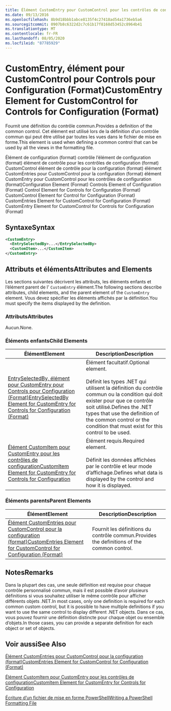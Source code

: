 ```yaml
---
title: Élément CustomEntry pour CustomControl pour les contrôles de configuration (format) | Microsoft Docs
ms.date: 09/13/2016
ms.openlocfilehash: 8b9d18bbb1abce8135f4c27418ad54a1736eb5a6
ms.sourcegitcommit: 0907b8c6322d2c7c61b17f8168d53452c8964b41
ms.translationtype: MT
ms.contentlocale: fr-FR
ms.lasthandoff: 08/05/2020
ms.locfileid: "87785929"
---
```

# <a name="customentry-element-for-customcontrol-for-controls-for-configuration-format"></a><span data-ttu-id="9b059-102">CustomEntry, élément pour CustomControl pour Controls pour Configuration (Format)</span><span class="sxs-lookup"><span data-stu-id="9b059-102">CustomEntry Element for CustomControl for Controls for Configuration (Format)</span></span>

<span data-ttu-id="9b059-103">Fournit une définition du contrôle commun.</span><span class="sxs-lookup"><span data-stu-id="9b059-103">Provides a definition of the common control.</span></span> <span data-ttu-id="9b059-104">Cet élément est utilisé lors de la définition d’un contrôle commun qui peut être utilisé par toutes les vues dans le fichier de mise en forme.</span><span class="sxs-lookup"><span data-stu-id="9b059-104">This element is used when defining a common control that can be used by all the views in the formatting file.</span></span>

<span data-ttu-id="9b059-105">Élément de configuration (format) contrôle l’élément de configuration (format) élément de contrôle pour les contrôles de configuration (format) CustomControl élément de contrôle pour la configuration (format) élément CustomEntries pour CustomControl pour la configuration (format) élément CustomEntry pour CustomControl pour les contrôles de configuration (format)</span><span class="sxs-lookup"><span data-stu-id="9b059-105">Configuration Element (Format) Controls Element of Configuration (Format) Control Element for Controls for Configuration (Format) CustomControl Element for Control for Configuration (Format) CustomEntries Element for CustomControl for Configuration (Format) CustomEntry Element for CustomControl for Controls for Configuration (Format)</span></span>

## <a name="syntax"></a><span data-ttu-id="9b059-106">Syntaxe</span><span class="sxs-lookup"><span data-stu-id="9b059-106">Syntax</span></span>

```xml
<CustomEntry>
  <EntrySelectedBy>...</EntrySelectedBy>
  <CustomItem>...</CustomItem>
</CustomEntry>

```

## <a name="attributes-and-elements"></a><span data-ttu-id="9b059-107">Attributs et éléments</span><span class="sxs-lookup"><span data-stu-id="9b059-107">Attributes and Elements</span></span>

<span data-ttu-id="9b059-108">Les sections suivantes décrivent les attributs, les éléments enfants et l’élément parent de l' `CustomEntry` élément.</span><span class="sxs-lookup"><span data-stu-id="9b059-108">The following sections describe attributes, child elements, and the parent element of the `CustomEntry` element.</span></span> <span data-ttu-id="9b059-109">Vous devez spécifier les éléments affichés par la définition.</span><span class="sxs-lookup"><span data-stu-id="9b059-109">You must specify the items displayed by the definition.</span></span>

### <a name="attributes"></a><span data-ttu-id="9b059-110">Attributs</span><span class="sxs-lookup"><span data-stu-id="9b059-110">Attributes</span></span>

<span data-ttu-id="9b059-111">Aucun.</span><span class="sxs-lookup"><span data-stu-id="9b059-111">None.</span></span>

### <a name="child-elements"></a><span data-ttu-id="9b059-112">Éléments enfants</span><span class="sxs-lookup"><span data-stu-id="9b059-112">Child Elements</span></span>

|<span data-ttu-id="9b059-113">Élément</span><span class="sxs-lookup"><span data-stu-id="9b059-113">Element</span></span>|<span data-ttu-id="9b059-114">Description</span><span class="sxs-lookup"><span data-stu-id="9b059-114">Description</span></span>|
|-------------|-----------------|
|[<span data-ttu-id="9b059-115">EntrySelectedBy, élément pour CustomEntry pour Controls pour Configuration (Format)</span><span class="sxs-lookup"><span data-stu-id="9b059-115">EntrySelectedBy Element for CustomEntry for Controls for Configuration (Format)</span></span>](./entryselectedby-element-for-customentry-for-controls-for-configuration-format.md)|<span data-ttu-id="9b059-116">Élément facultatif.</span><span class="sxs-lookup"><span data-stu-id="9b059-116">Optional element.</span></span><br /><br /> <span data-ttu-id="9b059-117">Définit les types .NET qui utilisent la définition du contrôle commun ou la condition qui doit exister pour que ce contrôle soit utilisé.</span><span class="sxs-lookup"><span data-stu-id="9b059-117">Defines the .NET types that use the definition of the common control or the condition that must exist for this control to be used.</span></span>|
|[<span data-ttu-id="9b059-118">Élément CustomItem pour CustomEntry pour les contrôles de configuration</span><span class="sxs-lookup"><span data-stu-id="9b059-118">CustomItem Element for CustomEntry for Controls for Configuration</span></span>](./customitem-element-for-customentry-for-controls-for-configuration-format.md)|<span data-ttu-id="9b059-119">Élément requis.</span><span class="sxs-lookup"><span data-stu-id="9b059-119">Required element.</span></span><br /><br /> <span data-ttu-id="9b059-120">Définit les données affichées par le contrôle et leur mode d’affichage.</span><span class="sxs-lookup"><span data-stu-id="9b059-120">Defines what data is displayed by the control and how it is displayed.</span></span>|

### <a name="parent-elements"></a><span data-ttu-id="9b059-121">Éléments parents</span><span class="sxs-lookup"><span data-stu-id="9b059-121">Parent Elements</span></span>

|<span data-ttu-id="9b059-122">Élément</span><span class="sxs-lookup"><span data-stu-id="9b059-122">Element</span></span>|<span data-ttu-id="9b059-123">Description</span><span class="sxs-lookup"><span data-stu-id="9b059-123">Description</span></span>|
|-------------|-----------------|
|[<span data-ttu-id="9b059-124">Élément CustomEntries pour CustomControl pour la configuration (format)</span><span class="sxs-lookup"><span data-stu-id="9b059-124">CustomEntries Element for CustomControl for Configuration (Format)</span></span>](./customentries-element-for-customcontrol-for-controls-for-configuration-format.md)|<span data-ttu-id="9b059-125">Fournit les définitions du contrôle commun.</span><span class="sxs-lookup"><span data-stu-id="9b059-125">Provides the definitions of the common control.</span></span>|

## <a name="remarks"></a><span data-ttu-id="9b059-126">Notes</span><span class="sxs-lookup"><span data-stu-id="9b059-126">Remarks</span></span>

<span data-ttu-id="9b059-127">Dans la plupart des cas, une seule définition est requise pour chaque contrôle personnalisé commun, mais il est possible d’avoir plusieurs définitions si vous souhaitez utiliser le même contrôle pour afficher différents objets .NET.</span><span class="sxs-lookup"><span data-stu-id="9b059-127">In most cases, only one definition is required for each common custom control, but it is possible to have multiple definitions if you want to use the same control to display different .NET objects.</span></span> <span data-ttu-id="9b059-128">Dans ce cas, vous pouvez fournir une définition distincte pour chaque objet ou ensemble d’objets.</span><span class="sxs-lookup"><span data-stu-id="9b059-128">In those cases, you can provide a separate definition for each object or set of objects.</span></span>

## <a name="see-also"></a><span data-ttu-id="9b059-129">Voir aussi</span><span class="sxs-lookup"><span data-stu-id="9b059-129">See Also</span></span>

[<span data-ttu-id="9b059-130">Élément CustomEntries pour CustomControl pour la configuration (format)</span><span class="sxs-lookup"><span data-stu-id="9b059-130">CustomEntries Element for CustomControl for Configuration (Format)</span></span>](./customentries-element-for-customcontrol-for-controls-for-configuration-format.md)

[<span data-ttu-id="9b059-131">Élément CustomItem pour CustomEntry pour les contrôles de configuration</span><span class="sxs-lookup"><span data-stu-id="9b059-131">CustomItem Element for CustomEntry for Controls for Configuration</span></span>](./customitem-element-for-customentry-for-controls-for-configuration-format.md)

[<span data-ttu-id="9b059-132">Écriture d’un fichier de mise en forme PowerShell</span><span class="sxs-lookup"><span data-stu-id="9b059-132">Writing a PowerShell Formatting File</span></span>](./writing-a-powershell-formatting-file.md)

